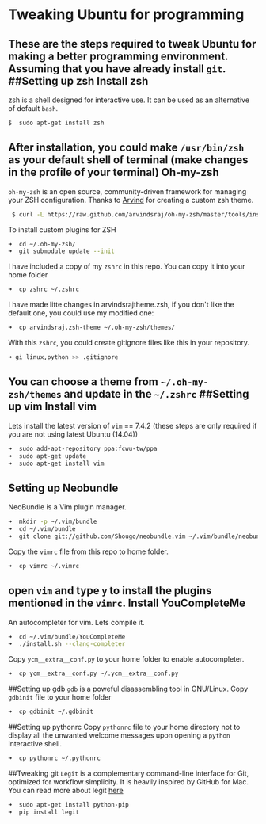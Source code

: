 Tweaking Ubuntu for programming
===============================
These are the steps required to tweak Ubuntu for making a better programming environment. Assuming that you have already install `git`.
##Setting up zsh
Install zsh
-----------
zsh is a shell designed for interactive use. It can be used as an alternative of default `bash`. 
```bash
$  sudo apt-get install zsh
```
After installation, you could make `/usr/bin/zsh` as your default shell of terminal (make changes in the profile of your terminal)
Oh-my-zsh
---------
`oh-my-zsh` is an open source, community-driven framework for managing your ZSH configuration. Thanks to [Arvind](https://twitter.com/arvindsraj) for creating a custom zsh theme.
```bash
 $ curl -L https://raw.github.com/arvindsraj/oh-my-zsh/master/tools/install.sh | sh
```
 To install custom plugins for ZSH
```bash
➜  cd ~/.oh-my-zsh/ 
➜  git submodule update --init
```
I have included a copy of my `zshrc` in this repo. You can copy it into your home folder
```zsh
➜  cp zshrc ~/.zshrc
```
I have made litte changes in arvindsrajtheme.zsh, if you don't like the default one, you could use my modified one:
```zsh
➜  cp arvindsraj.zsh-theme ~/.oh-my-zsh/themes/   
```
With this `zshrc`, you could create gitignore files like this in your repository.
```zsh
➜ gi linux,python >> .gitignore
```
You can choose a theme from `~/.oh-my-zsh/themes` and update in the `~/.zshrc` 
##Setting up vim
Install vim
-----------
Lets install the latest version of `vim` == 7.4.2
(these steps are only required if you are not using latest Ubuntu (14.04))
```zsh
➜  sudo add-apt-repository ppa:fcwu-tw/ppa
➜  sudo apt-get update
➜  sudo apt-get install vim
```
Setting up Neobundle
--------------------
NeoBundle is a Vim plugin manager.
```zsh
➜  mkdir -p ~/.vim/bundle
➜  cd ~/.vim/bundle
➜  git clone git://github.com/Shougo/neobundle.vim ~/.vim/bundle/neobundle.vim
```
Copy the `vimrc` file from this repo to home folder.
```zsh
➜  cp vimrc ~/.vimrc
```
open `vim` and type `y` to install the plugins mentioned in the `vimrc`.
Install YouCompleteMe 
---------------------
An autocompleter for vim. Lets compile it.
```zsh
➜  cd ~/.vim/bundle/YouCompleteMe
➜  ./install.sh --clang-completer
```
Copy `ycm__extra__conf.py` to your home folder to enable autocompleter.
```zsh
➜  cp ycm__extra__conf.py ~/.ycm__extra__conf.py
```
##Setting up gdb
`gdb` is a poweful disassembling tool in GNU/Linux. Copy `gdbinit` file to your home folder 
```zsh
➜  cp gdbinit ~/.gdbinit
```
##Setting up pythonrc
Copy `pythonrc` file to your home directory not to display all the unwanted welcome messages
upon opening a `python` interactive shell. 
```zsh
➜  cp pythonrc ~/.pythonrc 
```
##Tweaking git 
`Legit` is a complementary command-line interface for Git, optimized for workflow simplicity. It is heavily inspired by GitHub for Mac.
You can read more about legit [here](http://www.git-legit.org/)
```zsh
➜  sudo apt-get install python-pip 
➜  pip install legit
```
